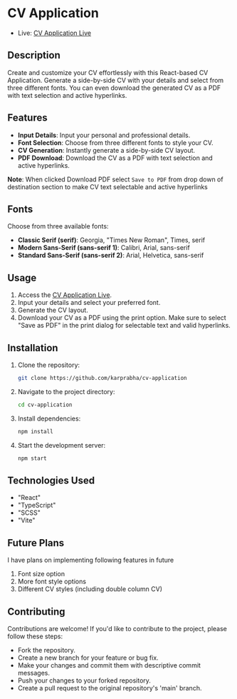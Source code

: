 # CV Application

-   Live: [CV Application Live](https://idyllic-rabanadas-946c89.netlify.app/)

## Description

Create and customize your CV effortlessly with this React-based CV Application. Generate a side-by-side CV with your details and select from three different fonts. You can even download the generated CV as a PDF with text selection and active hyperlinks.

## Features

-   **Input Details**: Input your personal and professional details.
-   **Font Selection**: Choose from three different fonts to style your CV.
-   **CV Generation**: Instantly generate a side-by-side CV layout.
-   **PDF Download**: Download the CV as a PDF with text selection and active hyperlinks.

**Note**: When clicked Download PDF select `Save to PDF` from drop down of destination section to make CV text selectable and active hyperlinks

## Fonts

Choose from three available fonts:

-   **Classic Serif (serif)**: Georgia, "Times New Roman", Times, serif
-   **Modern Sans-Serif (sans-serif 1)**: Calibri, Arial, sans-serif
-   **Standard Sans-Serif (sans-serif 2)**: Arial, Helvetica, sans-serif

## Usage

1. Access the [CV Application Live](https://idyllic-rabanadas-946c89.netlify.app/).
2. Input your details and select your preferred font.
3. Generate the CV layout.
4. Download your CV as a PDF using the print option. Make sure to select "Save as PDF" in the print dialog for selectable text and valid hyperlinks.

## Installation

1. Clone the repository:
    ```bash
    git clone https://github.com/karprabha/cv-application
    ```
2. Navigate to the project directory:
    ```bash
    cd cv-application
    ```
3. Install dependencies:
    ```bash
    npm install
    ```
4. Start the development server:
    ```bash
    npm start
    ```

## Technologies Used

-   "React"
-   "TypeScript"
-   "SCSS"
-   "Vite"

## Future Plans

I have plans on implementing following features in future

1.  Font size option
2.  More font style options
3.  Different CV styles (including double column CV)

## Contributing

Contributions are welcome! If you'd like to contribute to the project, please follow these steps:

-   Fork the repository.
-   Create a new branch for your feature or bug fix.
-   Make your changes and commit them with descriptive commit messages.
-   Push your changes to your forked repository.
-   Create a pull request to the original repository's 'main' branch.

